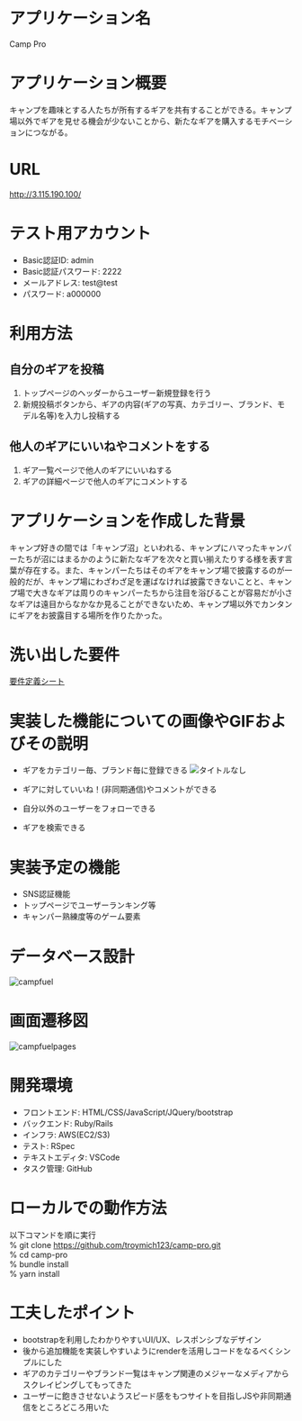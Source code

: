 # アプリケーション名	

Camp Pro

# アプリケーション概要

キャンプを趣味とする人たちが所有するギアを共有することができる。キャンプ場以外でギアを見せる機会が少ないことから、新たなギアを購入するモチベーションにつながる。

# URL

http://3.115.190.100/

# テスト用アカウント

- Basic認証ID: admin
- Basic認証パスワード: 2222
- メールアドレス: test@test
- パスワード: a000000

# 利用方法

## 自分のギアを投稿

1. トップページのヘッダーからユーザー新規登録を行う
2. 新規投稿ボタンから、ギアの内容(ギアの写真、カテゴリー、ブランド、モデル名等)を入力し投稿する

## 他人のギアにいいねやコメントをする

1. ギア一覧ページで他人のギアにいいねする
2. ギアの詳細ページで他人のギアにコメントする

# アプリケーションを作成した背景

キャンプ好きの間では「キャンプ沼」といわれる、キャンプにハマったキャンパーたちが沼にはまるかのように新たなギアを次々と買い揃えたりする様を表す言葉が存在する。また、キャンパーたちはそのギアをキャンプ場で披露するのが一般的だが、キャンプ場にわざわざ足を運ばなければ披露できないことと、キャンプ場で大きなギアは周りのキャンパーたちから注目を浴びることが容易だが小さなギアは遠目からなかなか見ることができないため、キャンプ場以外でカンタンにギアをお披露目する場所を作りたかった。

# 洗い出した要件

[要件定義シート](https://docs.google.com/spreadsheets/d/1u83LCa8YryC6_WjoxPqYiq-Pzm2UcP2lNVSwAP0dYdg/edit?usp=sharing)

# 実装した機能についての画像やGIFおよびその説明

- ギアをカテゴリー毎、ブランド毎に登録できる
![タイトルなし](https://user-images.githubusercontent.com/90191399/180391755-9e196521-e8c6-43be-a5d2-1884e0a0765f.gif)

- ギアに対していいね！(非同期通信)やコメントができる
- 自分以外のユーザーをフォローできる
- ギアを検索できる

# 実装予定の機能

- SNS認証機能
- トップページでユーザーランキング等
- キャンパー熟練度等のゲーム要素

# データベース設計

![campfuel](https://user-images.githubusercontent.com/90191399/179888378-fbcee2b9-5c35-4a98-87b2-9ca5ad09e0c6.png)

# 画面遷移図

![campfuelpages](https://user-images.githubusercontent.com/90191399/179887850-69aa1b4d-ac8e-4acc-8d64-41ebc75fe363.png)

# 開発環境

- フロントエンド: HTML/CSS/JavaScript/JQuery/bootstrap
- バックエンド: Ruby/Rails
- インフラ: AWS(EC2/S3)
- テスト: RSpec
- テキストエディタ: VSCode
- タスク管理: GitHub

# ローカルでの動作方法

以下コマンドを順に実行<br>
% git clone https://github.com/troymich123/camp-pro.git<br>
% cd camp-pro<br>
% bundle install<br>
% yarn install

# 工夫したポイント

- bootstrapを利用したわかりやすいUI/UX、レスポンシブなデザイン
- 後から追加機能を実装しやすいようにrenderを活用しコードをなるべくシンプルにした
- ギアのカテゴリーやブランド一覧はキャンプ関連のメジャーなメディアからスクレイピングしてもってきた
- ユーザーに飽きさせないようスピード感をもつサイトを目指しJSや非同期通信をところどころ用いた